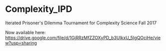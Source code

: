 # Complexity_IPD
Iterated Prisoner's Dilemma Tournament for Complexity Science Fall 2017

Now available here: https://drive.google.com/file/d/1GjRRzMfZZOXyPD_b3UlkxU_5IgQOciHe/view?usp=sharing
